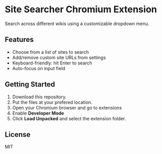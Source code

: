 # Site Searcher Chromium Extension

Search across different wikis using a customizable dropdown menu.

## Features

- Choose from a list of sites to search
- Add/remove custom site URLs from settings
- Keyboard-friendly: hit Enter to search
- Auto-focus on input field

## Getting Started

1. Download this repository.
2. Put the files at your prefered location.
3. Open your Chromium browser and go to extensions
4. Enable **Developer Mode**
5. Click **Load Unpacked** and select the extension folder.

## License

MIT
